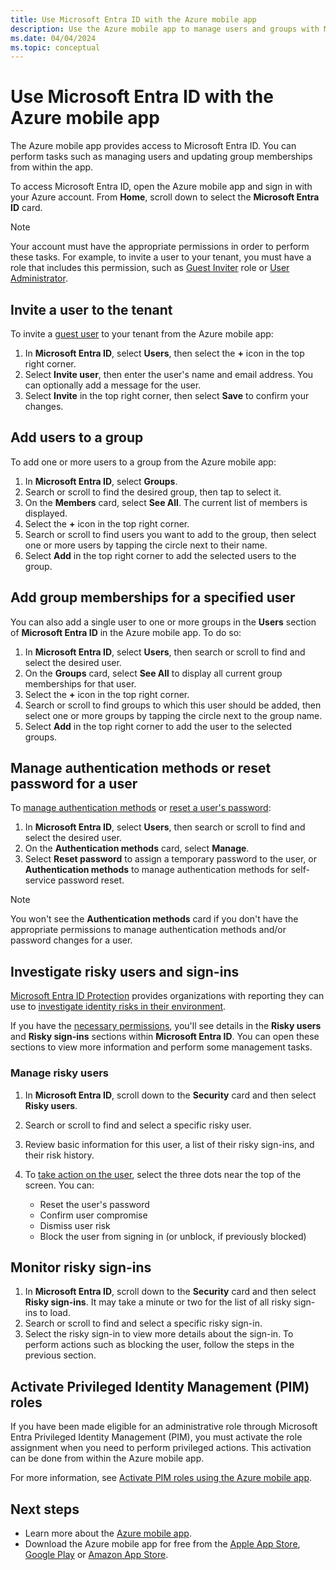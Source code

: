 ```yaml
---
title: Use Microsoft Entra ID with the Azure mobile app
description: Use the Azure mobile app to manage users and groups with Microsoft Entra ID.
ms.date: 04/04/2024
ms.topic: conceptual
---
```


# Use Microsoft Entra ID with the Azure mobile app

The Azure mobile app provides access to Microsoft Entra ID. You can perform tasks such as managing users and updating group memberships from within the app.

To access Microsoft Entra ID, open the Azure mobile app and sign in with your Azure account. From **Home**, scroll down to select the **Microsoft Entra ID** card.

> [!NOTE]
> Your account must have the appropriate permissions in order to perform these tasks. For example, to invite a user to your tenant, you must have a role that includes this permission, such as [Guest Inviter](/entra/identity/role-based-access-control/permissions-reference) role or [User Administrator](/entra/identity/role-based-access-control/permissions-reference).

## Invite a user to the tenant

To invite a [guest user](/entra/external-id/what-is-b2b) to your tenant from the Azure mobile app:

1. In **Microsoft Entra ID**, select **Users**, then select the **+** icon in the top right corner.
1. Select **Invite user**, then enter the user's name and email address. You can optionally add a message for the user.
1. Select **Invite** in the top right corner, then select **Save** to confirm your changes.

## Add users to a group

To add one or more users to a group from the Azure mobile app:

1. In **Microsoft Entra ID**, select **Groups**.
1. Search or scroll to find the desired group, then tap to select it.
1. On the **Members** card, select **See All**. The current list of members is displayed.
1. Select the **+** icon in the top right corner.
1. Search or scroll to find users you want to add to the group, then select one or more users by tapping the circle next to their name.
1. Select **Add** in the top right corner to add the selected users to the group.

## Add group memberships for a specified user

You can also add a single user to one or more groups in the **Users** section of **Microsoft Entra ID** in the Azure mobile app. To do so:

1. In **Microsoft Entra ID**, select **Users**, then search or scroll to find and select the desired user.
1. On the **Groups** card, select **See All** to display all current group memberships for that user.
1. Select the **+** icon in the top right corner.
1. Search or scroll to find groups to which this user should be added, then select one or more groups by tapping the circle next to the group name.
1. Select **Add** in the top right corner to add the user to the selected groups.

## Manage authentication methods or reset password for a user

To [manage authentication methods](/entra/identity/authentication/concept-authentication-methods-manage) or [reset a user's password](/entra/fundamentals/users-reset-password-azure-portal):

1. In **Microsoft Entra ID**, select **Users**, then search or scroll to find and select the desired user.
1. On the **Authentication methods** card, select **Manage**.
1. Select **Reset password** to assign a temporary password to the user, or **Authentication methods** to manage authentication methods for self-service password reset.

> [!NOTE]
> You won't see the **Authentication methods** card if you don't have the appropriate permissions to manage authentication methods and/or password changes for a user.

## Investigate risky users and sign-ins

[Microsoft Entra ID Protection](/entra/id-protection/overview-identity-protection) provides organizations with reporting they can use to [investigate identity risks in their environment](/entra/id-protection/howto-identity-protection-investigate-risk).

If you have the [necessary permissions](/entra/id-protection/overview-identity-protection), you'll see details in the **Risky users** and **Risky sign-ins** sections within **Microsoft Entra ID**. You can open these sections to view more information and perform some management tasks.

### Manage risky users

1. In **Microsoft Entra ID**, scroll down to the **Security** card and then select **Risky users**.
1. Search or scroll to find and select a specific risky user.
1. Review basic information for this user, a list of their risky sign-ins, and their risk history.
1. To [take action on the user](/entra/id-protection/howto-identity-protection-investigate-risk), select the three dots near the top of the screen. You can:

   * Reset the user's password
   * Confirm user compromise
   * Dismiss user risk
   * Block the user from signing in (or unblock, if previously blocked)

## Monitor risky sign-ins

1. In **Microsoft Entra ID**, scroll down to the **Security** card and then select **Risky sign-ins**. It may take a minute or two for the list of all risky sign-ins to load.
1. Search or scroll to find and select a specific risky sign-in.
1. Select the risky sign-in to view more details about the sign-in. To perform actions such as blocking the user, follow the steps in the previous section.

## Activate Privileged Identity Management (PIM) roles

If you have been made eligible for an administrative role through Microsoft Entra Privileged Identity Management (PIM), you must activate the role assignment when you need to perform privileged actions. This activation can be done from within the Azure mobile app.

For more information, see [Activate PIM roles using the Azure mobile app](/entra/id-governance/privileged-identity-management/pim-how-to-activate-role).

## Next steps

- Learn more about the [Azure mobile app](overview.md).
- Download the Azure mobile app for free from the [Apple App Store](https://aka.ms/ReferAzureIOSEntraIDMobileAppDocs), [Google Play](https://aka.ms/azureapp/android/doc) or [Amazon App Store](https://aka.ms/azureapp/amazon/doc).
